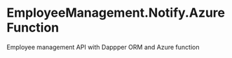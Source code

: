 # EmployeeManagement.Notify.AzureFunction
Employee management API with Dappper ORM and Azure function 
